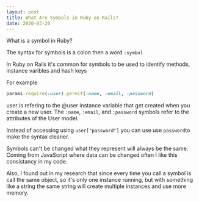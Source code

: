 ```yaml
---
layout: post
title: What Are Symbols in Ruby on Rails?
date: 2020-03-20
---
```


What is a symbol in Ruby?

The syntax for symbols is a colon then a word `:symbol`

In Ruby on Rails it's common for symbols to be used to identify methods, instance varibles and hash keys

For example 

```ruby
params.require(:user).permit(:name, :email, :password)
```

user is refering to the @user instance variable that get created when you create a new user. The `:name`, `:email`, and `:password` symbols refer to the attributes of the User model.

Instead of accessing using `user["password"]` you can use use `password`to make the syntax cleaner.

Symbols can't be changed what they represent will always be the same. Coming from JavaScript where data can be changed often I like this consistancy in my code.

Also, I found out in my research that since every time you call a symbol is call the same object, so it's only one instance running, but with something like a string the same string will create multiple instances and use more memory. 